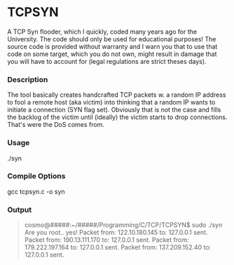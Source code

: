# TCPSYN
A TCP Syn flooder, which I quickly, coded many years ago for the University. The code should only be used 
for educational purposes! The source code is provided without warranty and I warn you that to use that code on some target, 
which you do not own, might result in damage that you will have to account for (legal regulations are strict theses days).

### Description

The tool basically creates handcrafted TCP packets w. a random IP address to fool a remote host (aka victim) into thinking that a random 
IP wants to initiate a connection (SYN flag set). Obviously that is not the case and fills the backlog of the victim until (ideally) the victim starts to drop connections. That's were the DoS comes from.


### Usage

./syn

### Compile Options 

gcc tcpsyn.c -o syn

### Output

>cosmo@#####:~/#####/Programming/C/TCP/TCPSYN$ sudo ./syn 
>Are you root.. yes!
>Packet from: 122.10.180.145 to: 127.0.0.1 sent.
>Packet from: 190.13.111.170 to: 127.0.0.1 sent.
>Packet from: 179.222.197.164 to: 127.0.0.1 sent.
>Packet from: 137.209.152.40 to: 127.0.0.1 sent.


